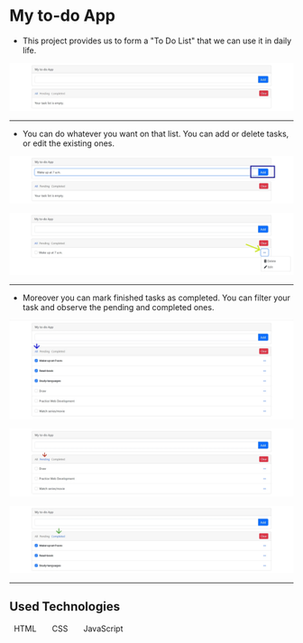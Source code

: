 <link rel="stylesheet" href="https://cdnjs.cloudflare.com/ajax/libs/font-awesome/6.2.1/css/all.min.css" integrity="sha512-MV7K8+y+gLIBoVD59lQIYicR65iaqukzvf/nwasF0nqhPay5w/9lJmVM2hMDcnK1OnMGCdVK+iQrJ7lzPJQd1w==" crossorigin="anonymous" referrerpolicy="no-referrer" />

# My to-do App

- This project provides us to form a "To Do List" that we can use it in daily life. 
 
![](img/ss1.jpg) 

<hr>

- You can do whatever you want on that list. You can add or delete tasks, or edit the existing ones. 

![](img/ss2.jpg) 

![](img/ss3.jpg) 

<hr>

- Moreover you can mark finished tasks as completed. You can filter your task and observe the pending and completed ones. 

![](img/ss4.jpg) 

![](img/ss5.jpg) 

![](img/ss6.jpg)
<hr>

## Used Technologies

<i class="fa-brands fa-html5 fa-3x" style="color: #E44D26; vertical-align: middle" ></i>&nbsp; HTML&nbsp;&nbsp;&nbsp;&nbsp;
<i class="fa-brands fa-css3-alt fa-3x" style="color: #254BDD; vertical-align: middle" ></i>&nbsp; CSS&nbsp;&nbsp;&nbsp;&nbsp; 
<i class="fa-brands fa-js fa-3x" style="color: #DD9C25; vertical-align: middle" ></i>&nbsp; JavaScript